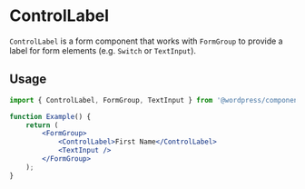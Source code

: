# ControlLabel

`ControlLabel` is a form component that works with `FormGroup` to provide a label for form elements (e.g. `Switch` or `TextInput`).

## Usage

```jsx
import { ControlLabel, FormGroup, TextInput } from '@wordpress/components/ui';

function Example() {
	return (
		<FormGroup>
			<ControlLabel>First Name</ControlLabel>
			<TextInput />
		</FormGroup>
	);
}
```
